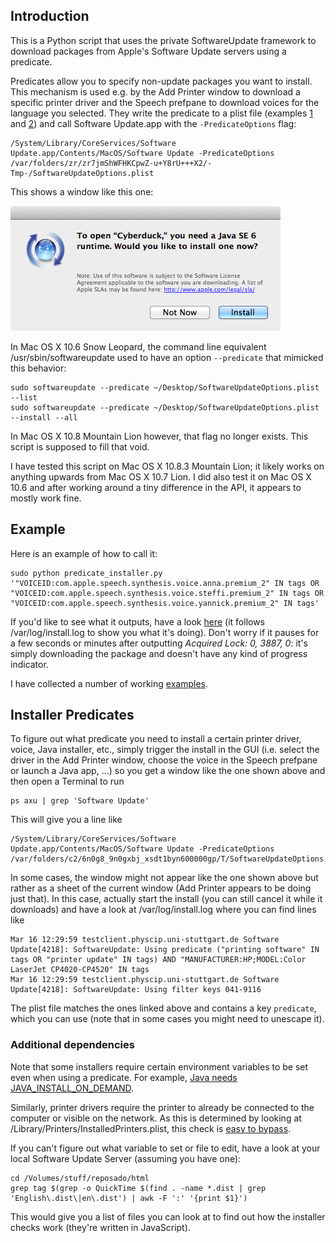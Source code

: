 ## Introduction

This is a Python script that uses the private SoftwareUpdate framework to download packages from Apple's Software Update servers using a predicate.

Predicates allow you to specify non-update packages you want to install. This mechanism is used e.g. by the Add Printer window to download a specific printer driver and the Speech prefpane to download voices for the language you selected. They write the predicate to a plist file (examples [1](docs/SUO1.plist) and [2](docs/SUO2.plist)) and call Software Update.app with the `-PredicateOptions` flag:

	/System/Library/CoreServices/Software Update.app/Contents/MacOS/Software Update -PredicateOptions /var/folders/zr/zr7jmShWFHKCpwZ-u+Y8rU+++X2/-Tmp-/SoftwareUpdateOptions.plist

This shows a window like this one:

![To open Cyberduck, you need a Java SE 6 runtime. Would you like to install one now?](docs/SoftwareUpdate.png)

In Mac OS X 10.6 Snow Leopard, the command line equivalent /usr/sbin/softwareupdate used to have an option `--predicate` that mimicked this behavior:

	sudo softwareupdate --predicate ~/Desktop/SoftwareUpdateOptions.plist --list
	sudo softwareupdate --predicate ~/Desktop/SoftwareUpdateOptions.plist --install --all

In Mac OS X 10.8 Mountain Lion however, that flag no longer exists. This script is supposed to fill that void.

I have tested this script on Mac OS X 10.8.3 Mountain Lion; it likely works on anything upwards from Mac OS X 10.7 Lion.
I did also test it on Mac OS X 10.6 and after working around a tiny difference in the API, it appears to mostly work fine.

## Example

Here is an example of how to call it:

	sudo python predicate_installer.py '"VOICEID:com.apple.speech.synthesis.voice.anna.premium_2" IN tags OR "VOICEID:com.apple.speech.synthesis.voice.steffi.premium_2" IN tags OR "VOICEID:com.apple.speech.synthesis.voice.yannick.premium_2" IN tags'

If you'd like to see what it outputs, have a look [here](docs/log.txt) (it follows /var/log/install.log to show you what it's doing). Don't worry if it pauses for a few seconds or minutes after outputting _Acquired Lock: 0, 3887, 0_: it's simply downloading the package and doesn't have any kind of progress indicator.

I have collected a number of working [examples](examples).

## Installer Predicates

To figure out what predicate you need to install a certain printer driver, voice, Java installer, etc., simply trigger the install in the GUI (i.e. select the driver in the Add Printer window, choose the voice in the Speech prefpane or launch a Java app, ...) so you get a window like the one shown above and then open a Terminal to run

	ps axu | grep 'Software Update'

This will give you a line like 

	/System/Library/CoreServices/Software Update.app/Contents/MacOS/Software Update -PredicateOptions /var/folders/c2/6n0g8_9n0gxbj_xsdt1byn600000gp/T/SoftwareUpdateOptions.plist

In some cases, the window might not appear like the one shown above but rather as a sheet of the current window (Add Printer appears to be doing just that). In this case, actually start the install (you can still cancel it while it downloads) and have a look at /var/log/install.log where you can find lines like

	Mar 16 12:29:59 testclient.physcip.uni-stuttgart.de Software Update[4218]: SoftwareUpdate: Using predicate ("printing software" IN tags OR "printer update" IN tags) AND "MANUFACTURER:HP;MODEL:Color LaserJet CP4020-CP4520" IN tags
	Mar 16 12:29:59 testclient.physcip.uni-stuttgart.de Software Update[4218]: SoftwareUpdate: Using filter keys 041-9116

The plist file matches the ones linked above and contains a key `predicate`, which you can use (note that in some cases you might need to unescape it).

### Additional dependencies

Note that some installers require certain environment variables to be set even when using a predicate.
For example, [Java needs JAVA_INSTALL_ON_DEMAND](examples/install_java.py).

Similarly, printer drivers require the printer to already be connected to the computer or visible on the network. As this is determined by looking at /Library/Printers/InstalledPrinters.plist, this check is [easy to bypass](examples/install_printers.py).

If you can't figure out what variable to set or file to edit, have a look at your local Software Update Server (assuming you have one):

	cd /Volumes/stuff/reposado/html
	grep tag $(grep -o QuickTime $(find . -name *.dist | grep 'English\.dist\|en\.dist') | awk -F ':' '{print $1}')

This would give you a list of files you can look at to find out how the installer checks work (they're written in JavaScript).